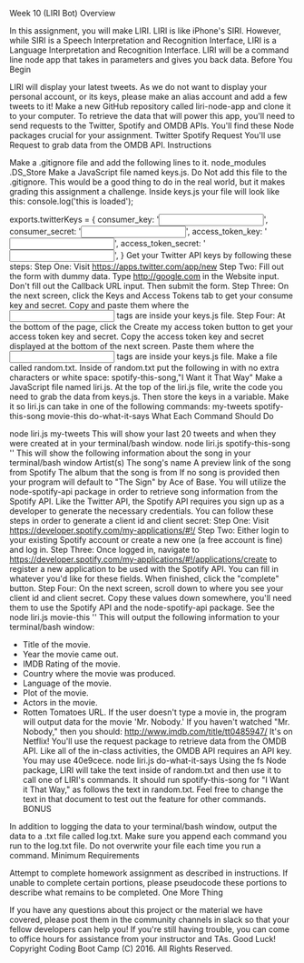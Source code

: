 Week 10 (LIRI Bot)
Overview

In this assignment, you will make LIRI. LIRI is like iPhone's SIRI. However, while SIRI is a Speech Interpretation and Recognition Interface, LIRI is a Language Interpretation and Recognition Interface. LIRI will be a command line node app that takes in parameters and gives you back data.
Before You Begin

LIRI will display your latest tweets. As we do not want to display your personal account, or its keys, please make an alias account and add a few tweets to it!
Make a new GitHub repository called liri-node-app and clone it to your computer.
To retrieve the data that will power this app, you'll need to send requests to the Twitter, Spotify and OMDB APIs. You'll find these Node packages crucial for your assignment.
Twitter
Spotify
Request
You'll use Request to grab data from the OMDB API.
Instructions

Make a .gitignore file and add the following lines to it.
node_modules
.DS_Store
Make a JavaScript file named keys.js. Do Not add this file to the .gitignore. This would be a good thing to do in the real world, but it makes grading this assignment a challenge.
Inside keys.js your file will look like this:
console.log('this is loaded');

exports.twitterKeys = {
  consumer_key: '<input here>',
  consumer_secret: '<input here>',
  access_token_key: '<input here>',
  access_token_secret: '<input here>',
}
Get your Twitter API keys by following these steps:
Step One: Visit https://apps.twitter.com/app/new
Step Two: Fill out the form with dummy data. Type http://google.com in the Website input. Don't fill out the Callback URL input. Then submit the form.
Step Three: On the next screen, click the Keys and Access Tokens tab to get your consume key and secret.
Copy and paste them where the <input here> tags are inside your keys.js file.
Step Four: At the bottom of the page, click the Create my access token button to get your access token key and secret.
Copy the access token key and secret displayed at the bottom of the next screen. Paste them where the <input here> tags are inside your keys.js file.
Make a file called random.txt.
Inside of random.txt put the following in with no extra characters or white space:
spotify-this-song,"I Want it That Way"
Make a JavaScript file named liri.js.
At the top of the liri.js file, write the code you need to grab the data from keys.js. Then store the keys in a variable.
Make it so liri.js can take in one of the following commands:
my-tweets
spotify-this-song
movie-this
do-what-it-says
What Each Command Should Do

node liri.js my-tweets
This will show your last 20 tweets and when they were created at in your terminal/bash window.
node liri.js spotify-this-song '<song name here>'
This will show the following information about the song in your terminal/bash window
Artist(s)
The song's name
A preview link of the song from Spotify
The album that the song is from
If no song is provided then your program will default to "The Sign" by Ace of Base.
You will utilize the node-spotify-api package in order to retrieve song information from the Spotify API.
Like the Twitter API, the Spotify API requires you sign up as a developer to generate the necessary credentials. You can follow these steps in order to generate a client id and client secret:
Step One: Visit https://developer.spotify.com/my-applications/#!/
Step Two: Either login to your existing Spotify account or create a new one (a free account is fine) and log in.
Step Three: Once logged in, navigate to https://developer.spotify.com/my-applications/#!/applications/create to register a new application to be used with the Spotify API. You can fill in whatever you'd like for these fields. When finished, click the "complete" button.
Step Four: On the next screen, scroll down to where you see your client id and client secret. Copy these values down somewhere, you'll need them to use the Spotify API and the node-spotify-api package. See the
node liri.js movie-this '<movie name here>'
This will output the following information to your terminal/bash window:
   * Title of the movie.
   * Year the movie came out.
   * IMDB Rating of the movie.
   * Country where the movie was produced.
   * Language of the movie.
   * Plot of the movie.
   * Actors in the movie.
   * Rotten Tomatoes URL.
If the user doesn't type a movie in, the program will output data for the movie 'Mr. Nobody.'
If you haven't watched "Mr. Nobody," then you should: http://www.imdb.com/title/tt0485947/
It's on Netflix!
You'll use the request package to retrieve data from the OMDB API. Like all of the in-class activities, the OMDB API requires an API key. You may use 40e9cece.
node liri.js do-what-it-says
Using the fs Node package, LIRI will take the text inside of random.txt and then use it to call one of LIRI's commands.
It should run spotify-this-song for "I Want it That Way," as follows the text in random.txt.
Feel free to change the text in that document to test out the feature for other commands.
BONUS

In addition to logging the data to your terminal/bash window, output the data to a .txt file called log.txt.
Make sure you append each command you run to the log.txt file.
Do not overwrite your file each time you run a command.
Minimum Requirements

Attempt to complete homework assignment as described in instructions. If unable to complete certain portions, please pseudocode these portions to describe what remains to be completed.
One More Thing

If you have any questions about this project or the material we have covered, please post them in the community channels in slack so that your fellow developers can help you! If you're still having trouble, you can come to office hours for assistance from your instructor and TAs.
Good Luck!
Copyright
Coding Boot Camp (C) 2016. All Rights Reserved.
